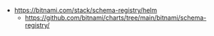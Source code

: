    * https://bitnami.com/stack/schema-registry/helm
      * https://github.com/bitnami/charts/tree/main/bitnami/schema-registry/